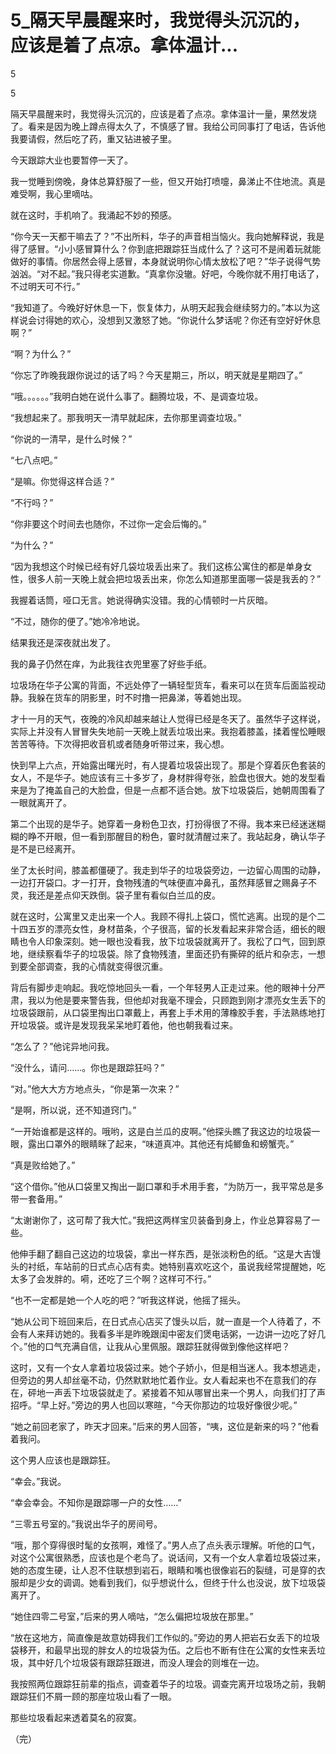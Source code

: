 # 5_隔天早晨醒来时，我觉得头沉沉的，应该是着了点凉。拿体温计...

5

5

隔天早晨醒来时，我觉得头沉沉的，应该是着了点凉。拿体温计一量，果然发烧了。看来是因为晚上蹲点得太久了，不慎感了冒。我给公司同事打了电话，告诉他我要请假，然后吃了药，重又钻进被子里。

今天跟踪大业也要暂停一天了。

我一觉睡到傍晚，身体总算舒服了一些，但又开始打喷嚏，鼻涕止不住地流。真是难受啊，我心里嘀咕。

就在这时，手机响了。我涌起不妙的预感。

“你今天一天都干嘛去了？”不出所料，华子的声音相当恼火。我向她解释说，我是得了感冒。“小小感冒算什么？你到底把跟踪狂当成什么了？这可不是闹着玩就能做好的事情。你居然会得上感冒，本身就说明你心情太放松了吧？”华子说得气势汹汹。“对不起。”我只得老实道歉。“真拿你没辙。好吧，今晚你就不用打电话了，不过明天可不行。”

“我知道了。今晚好好休息一下，恢复体力，从明天起我会继续努力的。”本以为这样说会讨得她的欢心，没想到又激怒了她。“你说什么梦话呢？你还有空好好休息啊？”

“啊？为什么？”

“你忘了昨晚我跟你说过的话了吗？今天星期三，所以，明天就是星期四了。”

“哦。。。。。。”我明白她在说什么事了。翻腾垃圾，不、是调查垃圾。

“我想起来了。那我明天一清早就起床，去你那里调查垃圾。”

“你说的一清早，是什么时候？”

“七八点吧。”

“是嘛。你觉得这样合适？”

“不行吗？”

“你非要这个时间去也随你，不过你一定会后悔的。”

“为什么？”

“因为我想这个时候已经有好几袋垃圾丢出来了。我们这栋公寓住的都是单身女性，很多人前一天晚上就会把垃圾丢出来，你怎么知道那里面哪一袋是我丢的？”

我握着话筒，哑口无言。她说得确实没错。我的心情顿时一片灰暗。

“不过，随你的便了。”她冷冷地说。

结果我还是深夜就出发了。

我的鼻子仍然在痒，为此我往衣兜里塞了好些手纸。

垃圾场在华子公寓的背面，不远处停了一辆轻型货车，看来可以在货车后面监视动静。我躲在货车的阴影里，时不时撸一把鼻涕，等着她出现。

才十一月的天气，夜晚的冷风却越来越让人觉得已经是冬天了。虽然华子这样说，实际上并没有人冒冒失失地前一天晚上就丢垃圾出来。我抱着膝盖，揉着惺忪睡眼苦苦等待。下次得把收音机或者随身听带过来，我心想。

快到早上六点，开始露出曙光时，有人提着垃圾袋出现了。那是个穿着灰色套装的女人，不是华子。她应该有三十多岁了，身材胖得夸张，脸盘也很大。她的发型看来是为了掩盖自己的大脸盘，但是一点都不适合她。放下垃圾袋后，她朝周围看了一眼就离开了。

第二个出现的是华子。她穿着一身粉色卫衣，打扮得很了不得。我本来已经迷迷糊糊的睁不开眼，但一看到那醒目的粉色，霎时就清醒过来了。我站起身，确认华子是不是已经离开。

坐了太长时间，膝盖都僵硬了。我走到华子的垃圾袋旁边，一边留心周围的动静，一边打开袋口。才一打开，食物残渣的气味便直冲鼻孔，虽然拜感冒之赐鼻子不灵，我还是差点仰天跌倒。袋子里有看似白兰瓜的皮。

就在这时，公寓里又走出来一个人。我顾不得扎上袋口，慌忙逃离。出现的是个二十四五岁的漂亮女性，身材苗条，个子很高，留的长发看起来非常合适，细长的眼睛也令人印象深刻。她一眼也没看我，放下垃圾袋就离开了。我松了口气，回到原地，继续察看华子的垃圾袋。除了食物残渣，里面还扔有撕碎的纸片和杂志，一想到要全部调查，我的心情就变得很沉重。

背后有脚步走响起。我吃惊地回头一看，一个年轻男人正走过来。他的眼神十分严肃，我以为他是要来警告我，但他却对我毫不理会，只顾跑到刚才漂亮女生丢下的垃圾袋跟前，从口袋里掏出口罩戴上，再套上手术用的薄橡胶手套，手法熟练地打开垃圾袋。或许是发现我呆呆地盯着他，他也朝我看过来。

“怎么了？”他诧异地问我。

“没什么，请问……。你也是跟踪狂吗？”

“对。”他大大方方地点头，“你是第一次来？”

“是啊，所以说，还不知道窍门。”

“一开始谁都是这样的。哦哟，这是白兰瓜的皮啊。”他探头瞧了我这边的垃圾袋一眼，露出口罩外的眼睛眯了起来，“味道真冲。其他还有炖鲫鱼和螃蟹壳。”

“真是败给她了。”

“这个借你。”他从口袋里又掏出一副口罩和手术用手套，“为防万一，我平常总是多带一套备用。”

“太谢谢你了，这可帮了我大忙。”我把这两样宝贝装备到身上，作业总算容易了一些。

他伸手翻了翻自己这边的垃圾袋，拿出一样东西，是张淡粉色的纸。“这是大吉馒头的衬纸，车站前的日式点心店有卖。她特别喜欢吃这个，虽说我经常提醒她，吃太多了会发胖的。嗬，还吃了三个啊？这样可不行。”

“也不一定都是她一个人吃的吧？”听我这样说，他摇了摇头。

“她从公司下班回来后，在日式点心店买了馒头以后，就一直是一个人待着了，不会有人来拜访她的。我看多半是昨晚跟闺中密友们煲电话粥，一边讲一边吃了好几个。”他的口气充满自信，让我从心里佩服。跟踪狂就得做到像他这样吧？

这时，又有一个女人拿着垃圾袋过来。她个子娇小，但是相当迷人。我本想逃走，但旁边的男人却丝毫不动，仍然默默地忙着作业。女人看起来也不在意我们的存在，砰地一声丢下垃圾袋就走了。紧接着不知从哪冒出来一个男人，向我们打了声招呼。“早上好。”旁边的男人也回以寒暄，“今天你那边的垃圾好像很少呢。”

“她之前回老家了，昨天才回来。”后来的男人回答，“咦，这位是新来的吗？”他看着我问。

这个男人应该也是跟踪狂。

“幸会。”我说。

“幸会幸会。不知你是跟踪哪一户的女性……”

“三零五号室的。”我说出华子的房间号。

“哦，那个穿得很时髦的女孩啊，难怪了。”男人点了点头表示理解。听他的口气，对这个公寓很熟悉，应该也是个老鸟了。说话间，又有一个女人拿着垃圾袋过来，她的态度生硬，让人忍不住联想到岩石，眼睛和嘴也很像岩石的裂缝，可是穿的衣服却是少女的调调。她看到我们，似乎想说什么，但终于什么也没说，放下垃圾袋离开了。

“她住四零二号室，”后来的男人嘀咕，“怎么偏把垃圾放在那里。”

“放在这地方，简直像是故意妨碍我们工作似的。”旁边的男人把岩石女丢下的垃圾袋移开，和最早出现的胖女人的垃圾袋为伍。之后也不断有住在公寓的女性来丢垃圾，其中好几个垃圾袋有跟踪狂跟进，而没人理会的则堆在一边。

我按照两位跟踪狂前辈的指点，调查着华子的垃圾。调查完离开垃圾场之前，我朝跟踪狂们不屑一顾的那座垃圾山看了一眼。

那些垃圾看起来透着莫名的寂寞。

（完）